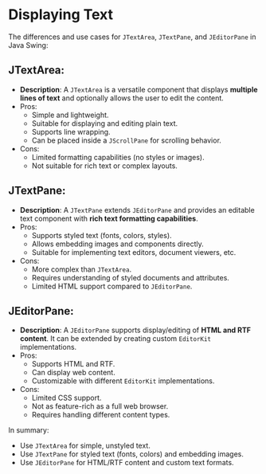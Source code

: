 # Displaying Text

The differences and use cases for `JTextArea`, `JTextPane`, and `JEditorPane` in Java Swing:

## **JTextArea**:

- **Description**: A `JTextArea` is a versatile component that displays **multiple lines of text** and optionally allows the user to edit the content.
- Pros:
  - Simple and lightweight.
  - Suitable for displaying and editing plain text.
  - Supports line wrapping.
  - Can be placed inside a `JScrollPane` for scrolling behavior.
- Cons:
  - Limited formatting capabilities (no styles or images).
  - Not suitable for rich text or complex layouts.

## **JTextPane**:

- **Description**: A `JTextPane` extends `JEditorPane` and provides an editable text component with **rich text formatting capabilities**.
- Pros:
  - Supports styled text (fonts, colors, styles).
  - Allows embedding images and components directly.
  - Suitable for implementing text editors, document viewers, etc.
- Cons:
  - More complex than `JTextArea`.
  - Requires understanding of styled documents and attributes.
  - Limited HTML support compared to `JEditorPane`.

## **JEditorPane**:

- **Description**: A `JEditorPane` supports display/editing of **HTML and RTF content**. It can be extended by creating custom `EditorKit` implementations.
- Pros:
  - Supports HTML and RTF.
  - Can display web content.
  - Customizable with different `EditorKit` implementations.
- Cons:
  - Limited CSS support.
  - Not as feature-rich as a full web browser.
  - Requires handling different content types.

In summary:

- Use `JTextArea` for simple, unstyled text.
- Use `JTextPane` for styled text (fonts, colors) and embedding images.
- Use `JEditorPane` for HTML/RTF content and custom text formats.
